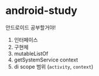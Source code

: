 # android-study
안드로이드 공부할거야!

1. 인터페이스
2. 구현체
3. mutableListOf
4. getSystemService context
5. di scope 범위 (`activity`, `context`)
